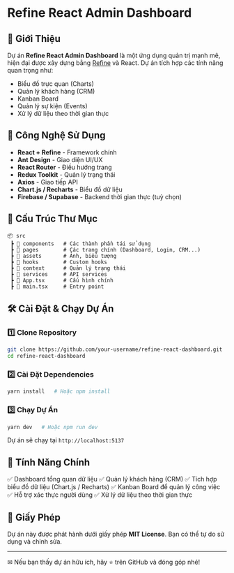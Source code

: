 # Refine React Admin Dashboard

## 📌 Giới Thiệu

Dự án **Refine React Admin Dashboard** là một ứng dụng quản trị mạnh mẽ, hiện đại được xây dựng bằng [Refine](https://refine.dev/) và React. Dự án tích hợp các tính năng quan trọng như:

- Biểu đồ trực quan (Charts)
- Quản lý khách hàng (CRM)
- Kanban Board
- Quản lý sự kiện (Events)
- Xử lý dữ liệu theo thời gian thực

## 🚀 Công Nghệ Sử Dụng

- **React + Refine** - Framework chính
- **Ant Design** - Giao diện UI/UX
- **React Router** - Điều hướng trang
- **Redux Toolkit** - Quản lý trạng thái
- **Axios** - Giao tiếp API
- **Chart.js / Recharts** - Biểu đồ dữ liệu
- **Firebase / Supabase** - Backend thời gian thực (tuỳ chọn)

## 📂 Cấu Trúc Thư Mục

```
📦 src
 ┣ 📂 components   # Các thành phần tái sử dụng
 ┣ 📂 pages        # Các trang chính (Dashboard, Login, CRM...)
 ┣ 📂 assets       # Ảnh, biểu tượng
 ┣ 📂 hooks        # Custom hooks
 ┣ 📂 context      # Quản lý trạng thái
 ┣ 📂 services     # API services
 ┣ 📜 App.tsx      # Cấu hình chính
 ┣ 📜 main.tsx     # Entry point
```

## 🛠️ Cài Đặt & Chạy Dự Án

### 1️⃣ Clone Repository
```sh
git clone https://github.com/your-username/refine-react-dashboard.git
cd refine-react-dashboard
```

### 2️⃣ Cài Đặt Dependencies
```sh
yarn install   # Hoặc npm install
```

### 3️⃣ Chạy Dự Án
```sh
yarn dev   # Hoặc npm run dev
```

Dự án sẽ chạy tại `http://localhost:5137`

## 📌 Tính Năng Chính

✅ Dashboard tổng quan dữ liệu
✅ Quản lý khách hàng (CRM)
✅ Tích hợp biểu đồ dữ liệu (Chart.js / Recharts)
✅ Kanban Board để quản lý công việc
✅ Hỗ trợ xác thực người dùng
✅ Xử lý dữ liệu theo thời gian thực

## 📜 Giấy Phép
Dự án này được phát hành dưới giấy phép **MIT License**. Bạn có thể tự do sử dụng và chỉnh sửa.

---
✉ Nếu bạn thấy dự án hữu ích, hãy ⭐ trên GitHub và đóng góp nhé!

